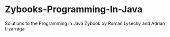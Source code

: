 # Zybooks-Programming-In-Java
Solutions to the Programming in Java Zybook by Roman Lysecky and Adrian Lizarraga
